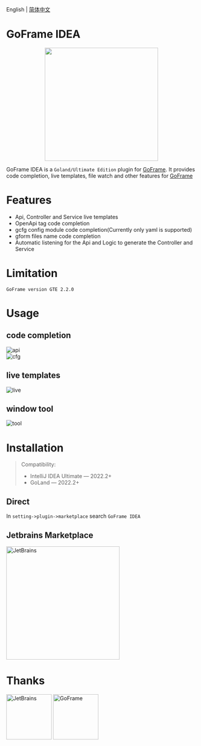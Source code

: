 English | [简体中文](./README-zh_CN.md)

# GoFrame IDEA

<div align=center>
<img src="https://github.com/oldme-git/GoFrame-Idea/assets/45782393/00f725c2-6a16-4aae-a77e-2209ace5de75" width="300"/>
</div>

<!-- Plugin description -->

GoFrame IDEA is a `Goland/Ultimate Edition` plugin for [GoFrame](https://github.com/gogf/gf). It provides code completion, live templates, file watch and other features for [GoFrame](https://github.com/gogf/gf)

# Features
- Api, Controller and Service live templates
- OpenApi tag code completion
- gcfg config module code completion(Currently only yaml is supported)
- gform files name code completion
- Automatic listening for the Api and Logic to generate the Controller and Service

# Limitation
`
GoFrame version GTE 2.2.0
`
<!-- Plugin description end -->


# Usage
## code completion
![api](https://github.com/oldme-git/GoFrame-Idea/assets/45782393/6be4d572-9b46-4012-bcfb-e2567529dd2a)   
![cfg](https://github.com/oldme-git/GoFrame-Idea/assets/45782393/f8299dba-6fa8-4610-9090-f95d8fccc1f9)

## live templates
![live](https://github.com/oldme-git/GoFrame-Idea/assets/45782393/ac785bab-63dd-436a-9e1a-31a7ce34f2ff)

## window tool
![tool](https://github.com/oldme-git/GoFrame-Idea/assets/45782393/1052c496-5309-4620-a96f-e88b390ff5e1)

# Installation
> Compatibility:
> - IntelliJ IDEA Ultimate — 2022.2+
> - GoLand — 2022.2+

## Direct
In `setting->plugin->marketplace` search `GoFrame IDEA`

## Jetbrains Marketplace
<a href="#"><img src="https://github.com/oldme-git/GoFrame-Idea/assets/45782393/7523fe23-e482-4e7c-be11-c2020da8cee6" alt="JetBrains" width="300"/></a>

# Thanks
<a href="https://www.jetbrains.com/?from=GoFrame-IDEA"><img src="https://github.com/oldme-git/GoFrame-Idea/assets/45782393/d4ffc9ea-7179-4e9e-af76-d8de04a5449f" height="120" alt="JetBrains"/></a>
<a href="https://goframe.org/?from=GoFrame-IDEA"><img src="https://github.com/oldme-git/GoFrame-Idea/assets/45782393/d02011ec-18f9-4f8a-9e85-57be3b72339b" height="120" alt="GoFrame"/></a>
